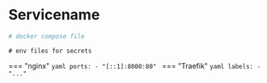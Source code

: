 # Servicename

```yaml
# docker compose file
```

```shell
# env files for secrets
```

=== "nginx"
    ```yaml
        ports:
          - "[::1]:8000:80"
    ```
=== "Traefik"
    ```yaml
        labels:
          - "..."
    ```